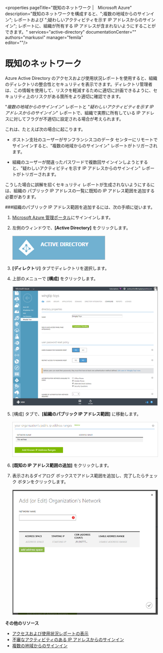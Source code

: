 <properties 
	pageTitle="既知のネットワーク |　Microsoft Azure" 
	description="既知のネットワークを構成すると、";複数の地域からのサインイン"; レポートおよび ";疑わしいアクティビティを示す IP アドレスからのサインイン"; レポートに、組織が所有する IP アドレスが含まれないようにすることができます。" 
	services="active-directory" 
	documentationCenter="" 
	authors="markusvi" 
	manager="femila"  
	editor=""/>

<tags 
	ms.service="active-directory" 
	ms.workload="identity" 
	ms.tgt_pltfrm="na" 
	ms.devlang="na" 
	ms.topic="article" 
	ms.date="07/20/2016" 
	ms.author="markvi"/>

# 既知のネットワーク


Azure Active Directory のアクセスおよび使用状況レポートを使用すると、組織のディレクトリの整合性とセキュリティを表示できます。ディレクトリ管理者は、この情報を使用して、リスクを軽減するために適切に計画できるように、セキュリティ上のリスクがある箇所をより適切に確認できます。

"*複数の地域からのサインイン*" レポートと "*疑わしいアクティビティを示す IP アドレスからのサインイン*" レポートで、組織で実際に所有している IP アドレスに対してフラグが不適切に設定される場合が考えられます。

これは、たとえば次の場合に起こります。

- ボストン支社のユーザーがサンフランシスコのデータ センターにリモートでサインインすると、"複数の地域からのサインイン" レポートがトリガーされます。

- 組織のユーザーが間違ったパスワードで複数回サインインしようとすると、"疑わしいアクティビティを示す IP アドレスからのサインイン" レポートがトリガーされます。

こうした場合に誤解を招くセキュリティ レポートが生成されないようにするには、組織の パブリック IP アドレスの一覧に既知の IP アドレス範囲を追加する必要があります。


###組織のパブリック IP アドレス範囲を追加するには、次の手順に従います。 

1.	[Microsoft Azure 管理ポータル](https://manage.windowsazure.com)にサインインします。

2.	左側のウィンドウで、**[Active Directory]** をクリックします。<br><br>![Cloud App Discovery のしくみ](./media/active-directory-known-networks/known-netwoks-01.png)

3.	**[ディレクトリ]** タブでディレクトリを選択します。

4.	上部のメニューで **[構成]** をクリックします。<br><br>![Cloud App Discovery のしくみ](./media/active-directory-known-networks/known-netwoks-02.png)

5.	[構成] タブで、**[組織のパブリック IP アドレス範囲]** に移動します。<br><br>![Cloud App Discovery のしくみ](./media/active-directory-known-networks/known-netwoks-03.png)

6.	**[既知の IP アドレス範囲の追加]** をクリックします。

7.	表示されるダイアログ ボックスでアドレス範囲を追加し、完了したらチェック ボタンをクリックします。<br><br>![Cloud App Discovery のしくみ](./media/active-directory-known-networks/known-netwoks-04.png)


**その他のリソース**


* [アクセスおよび使用状況レポートの表示](active-directory-view-access-usage-reports.md)
* [不審なアクティビティのある IP アドレスからのサインイン](active-directory-reporting-sign-ins-from-ip-addresses-with-suspicious-activity.md)
* [複数の地域からのサインイン](active-directory-reporting-sign-ins-from-multiple-geographies.md)

<!---HONumber=AcomDC_0727_2016-->